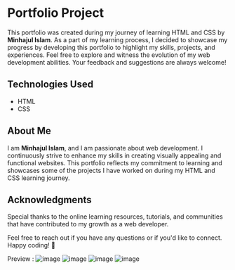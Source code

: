 # Portfolio Project

This portfolio was created during my journey of learning HTML and CSS by **Minhajul Islam**. As a part of my learning process, I decided to showcase my progress by developing this portfolio to highlight my skills, projects, and experiences. Feel free to explore and witness the evolution of my web development abilities. Your feedback and suggestions are always welcome!

## Technologies Used
- HTML
- CSS

## About Me
I am **Minhajul Islam**, and I am passionate about web development. I continuously strive to enhance my skills in creating visually appealing and functional websites. This portfolio reflects my commitment to learning and showcases some of the projects I have worked on during my HTML and CSS learning journey.

## Acknowledgments
Special thanks to the online learning resources, tutorials, and communities that have contributed to my growth as a web developer.

Feel free to reach out if you have any questions or if you'd like to connect. Happy coding! 🚀

Preview : 
![image](https://github.com/minhajulislam101/portfolio-mine/assets/62748402/6d36f5f4-125e-430a-80bb-1b6f0d41d6b5)
![image](https://github.com/minhajulislam101/portfolio-mine/assets/62748402/394c474d-dc5f-49b5-92ae-08286e216d81)
![image](https://github.com/minhajulislam101/portfolio-mine/assets/62748402/c4cc5899-e7b4-4b63-b591-c8f4880b6eb9)
![image](https://github.com/minhajulislam101/portfolio-mine/assets/62748402/a2c4f72a-0edf-44de-9fe7-dc664e2d76cb)





